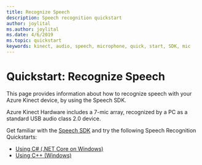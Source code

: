 ```yaml
---
title: Recognize Speech
description: Speech recognition quickstart
author: joylital
ms.author: joylital
ms.date: 4/6/2019
ms.topic: quickstart
keywords: kinect, audio, speech, microphone, quick, start, SDK, mic
---
```


# Quickstart: Recognize Speech 

This page provides information about how to recognize speech with your Azure Kinect device, by using the Speech SDK.

Azure Kinect Hardware includes a 7-mic array, recognized by a PC as a standard USB audio class 2.0 device.

Get familiar with the [Speech SDK](https://docs.microsoft.com/en-us/azure/cognitive-services/speech-service/) and try the following Speech Recognition Quickstarts:

* [Using C# (.NET Core on Windows)](https://docs.microsoft.com/en-us/azure/cognitive-services/speech-service/quickstart-csharp-dotnet-windows)
* [Using C++ (Windows)](https://docs.microsoft.com/en-us/azure/cognitive-services/speech-service/quickstart-cpp-windows)